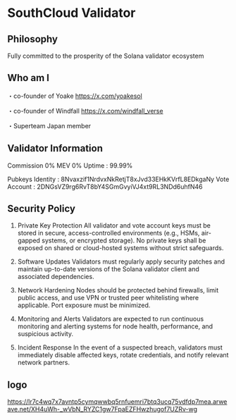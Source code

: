 # SouthCloud Validator
## Philosophy
Fully committed to the prosperity of the Solana validator ecosystem

## Who am I
・co-founder of Yoake
https://x.com/yoakesol

・co-founder of Windfall
https://x.com/windfall_verse

・Superteam Japan member

## Validator Information
Commission	0%
MEV	0%
Uptime : 99.99%

Pubkeys
Identity : 8Nvaxzif1NrdvxNkRetjT8xJvd33EHkKVrfL8EDkgaNy
Vote Account : 2DNGsVZ9rg6RvT8bY4SGmGvyiVJ4xt9RL3NDd6uhfN46

## Security Policy
1. Private Key Protection
All validator and vote account keys must be stored in secure, access-controlled environments (e.g., HSMs, air-gapped systems, or encrypted storage). No private keys shall be exposed on shared or cloud-hosted systems without strict safeguards.

2. Software Updates
Validators must regularly apply security patches and maintain up-to-date versions of the Solana validator client and associated dependencies.

3. Network Hardening
Nodes should be protected behind firewalls, limit public access, and use VPN or trusted peer whitelisting where applicable. Port exposure must be minimized.

4. Monitoring and Alerts
Validators are expected to run continuous monitoring and alerting systems for node health, performance, and suspicious activity.

5. Incident Response
In the event of a suspected breach, validators must immediately disable affected keys, rotate credentials, and notify relevant network partners.

## logo
https://lr7c4wq7x7avntp5cymqwwbq5rnfuemri7btq3ucq75vdfdp7mea.arweave.net/XH4uWh-_wVbN_RYZC1gw7FpaEZFHwzhugof7UZRv-wg